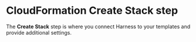 # CloudFormation Create Stack step

The **Create Stack** step is where you connect Harness to your templates and provide additional settings.
